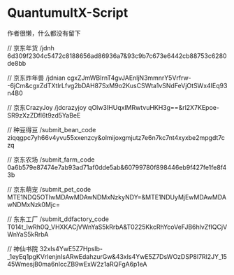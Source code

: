 # QuantumultX-Script
作者很懒，什么都没有留下

// 京东年货
/jdnh 6d309f2304c5472c8188656ad86936a7&93c9b7c673e6442cb88753c6280de8bb

// 京东炸年兽
/jdnian cgxZJmWBIrnT4gvJAEnljN3mmnrY5Vrfrw--6jCm&cgxZdTXtIrLfvg2bDAH87SxM9o2KusCSWta1vSNdFeVjOtSWx4IEq93n4B0

// 京东CrazyJoy
/jdcrazyjoy qOlw3IHUqxlMRwtvuHKH3g==&rl2X7KEpoe-SR9zXzZDfl6t9zd5YaBeE




// 种豆得豆
/submit_bean_code ziqqgpc7yh66v4yvu55xxenzcy&olmijoxgmjutz7e6n7kc7nt4xyxbe2mpgdt7czq

// 京东农场
/submit_farm_code 0a6b579e87474e7ab93ad71af0dde5ab&60799780f898446eb9f427fe1fe8f43b

// 京东萌宠
/submit_pet_code MTE1NDQ5OTIwMDAwMDAwNDMxNzkyNDY=&MTE1NDUyMjEwMDAwMDAwNDMxNzk0Mjc=

// 东东工厂
/submit_ddfactory_code T014t_lwRh0Q_VHXKACjVWnYaS5kRrbA&T0225KkcRhYcoVeFJB6hlvZfIQCjVWnYaS5kRrbA


// 神仙书院
32xIs4YwE5Z7Hpslb-_1eyEq1pgKVrlenjnIsARwEdahzurGw&43xIs4YwE5Z7DsWOzDSP8l7Rl2JY_1545WmesjB0ma6nIccZB9wExW2z1aRQFgA6p1eA